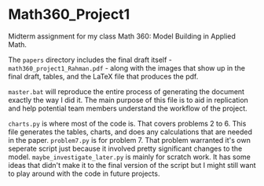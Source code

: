 # Math360_Project1
Midterm assignment for my class Math 360: Model Building in Applied Math.

The `papers` directory includes the final draft itself -` math360_project1_Rahman.pdf` - along with the images that show up in the final draft, tables, and the LaTeX file that produces the pdf. 

`master.bat` will reproduce the entire process of generating the document exactly the way I did it. The main purpose of this file is to aid in replication and help potential team members understand the workflow of the project. 


`charts.py` is where most of the code is. That covers problems 2 to 6. This file generates the tables, charts, and does any calculations that are needed in the paper. 
`problem7.py` is for problem 7. That problem warranted it's own seperate script just because it involved pretty significant changes to the model. `maybe_investigate_later.py` is mainly for scratch work. It has some ideas that didn't make it to the final version of the script but I might still want to play around with the code in future projects. 

